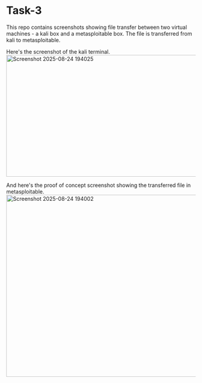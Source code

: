 # Task-3

This repo contains screenshots showing file transfer between two virtual machines - a kali box and a metasploitable box. The file is transferred from kali to metasploitable.

Here's the screenshot of the kali terminal.
<img width="611" height="323" alt="Screenshot 2025-08-24 194025" src="https://github.com/user-attachments/assets/1c536e87-d8be-4aa7-8835-334e83c937ed" />



And here's the proof of concept screenshot showing the transferred file in metasploitable.
<img width="724" height="483" alt="Screenshot 2025-08-24 194002" src="https://github.com/user-attachments/assets/23a20953-1eba-4d75-b5c8-07ce2b9b72c7" />
